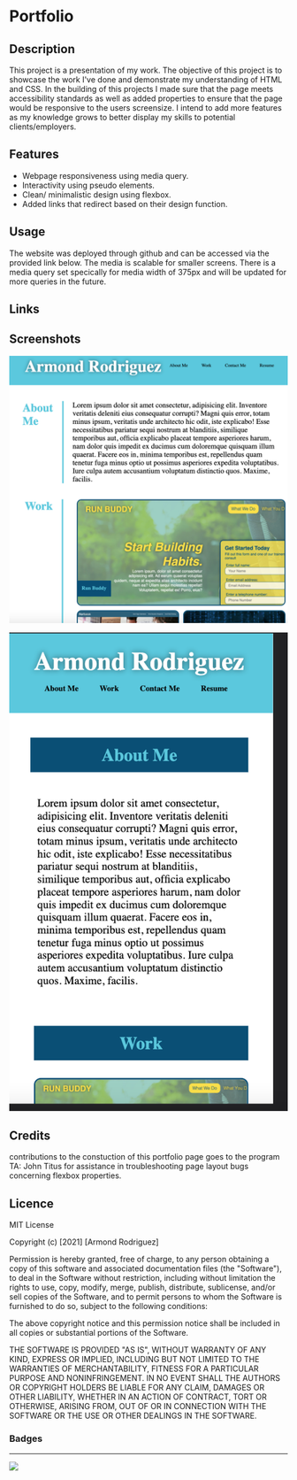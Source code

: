 # Portfolio

## Description

This project is a presentation of my work. The objective of this project is to showcase the work I've done and demonstrate my understanding of HTML and CSS. In the building of this projects I made sure that the page meets accessibility standards as well as added properties to ensure that the page would be responsive to the users screensize. I intend to add more features as my knowledge grows to better display my skills to potential clients/employers.

## Features

- Webpage responsiveness using media query.
- Interactivity using pseudo elements.
- Clean/ minimalistic design using flexbox.
- Added links that redirect based on their design function.

## Usage

The website was deployed through github and can be accessed via the provided link below. The media is scalable for smaller screens. There is a media query set specically for media width of 375px and will be updated for more queries in the future.

## Links


## Screenshots

![img1](shot1.png)

![img2](shot2.png)

## Credits 

contributions to the constuction of this portfolio page goes to the program TA: John Titus for assistance in troubleshooting page layout bugs concerning flexbox properties.

## Licence

MIT License

Copyright (c) [2021] [Armond Rodriguez]

Permission is hereby granted, free of charge, to any person obtaining a copy
of this software and associated documentation files (the "Software"), to deal
in the Software without restriction, including without limitation the rights
to use, copy, modify, merge, publish, distribute, sublicense, and/or sell
copies of the Software, and to permit persons to whom the Software is
furnished to do so, subject to the following conditions:

The above copyright notice and this permission notice shall be included in all
copies or substantial portions of the Software.

THE SOFTWARE IS PROVIDED "AS IS", WITHOUT WARRANTY OF ANY KIND, EXPRESS OR
IMPLIED, INCLUDING BUT NOT LIMITED TO THE WARRANTIES OF MERCHANTABILITY,
FITNESS FOR A PARTICULAR PURPOSE AND NONINFRINGEMENT. IN NO EVENT SHALL THE
AUTHORS OR COPYRIGHT HOLDERS BE LIABLE FOR ANY CLAIM, DAMAGES OR OTHER
LIABILITY, WHETHER IN AN ACTION OF CONTRACT, TORT OR OTHERWISE, ARISING FROM,
OUT OF OR IN CONNECTION WITH THE SOFTWARE OR THE USE OR OTHER DEALINGS IN THE
SOFTWARE.

### Badges

____

![](https://img.shields.io/badge/license-MIT-green)

